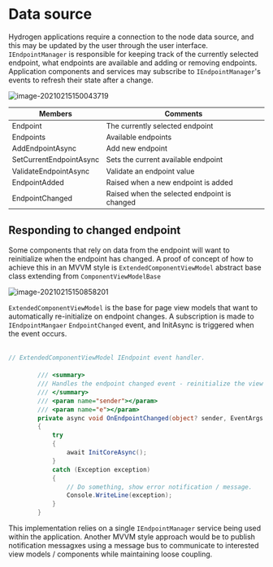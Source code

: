 # Data source

Hydrogen applications require a connection to the node data source, and this may be updated by the user through the user interface. `IEndpointManager` is responsible for keeping track of the currently selected endpoint, what endpoints are available and adding or removing endpoints. Application components and services may subscribe to `IEndpointManager`'s events to refresh their state after a change.

![image-20210215150043719](..\resources\IEndpointManager.png)

| Members                 | Comments                                     |
| ----------------------- | -------------------------------------------- |
| Endpoint                | The currently selected endpoint              |
| Endpoints               | Available endpoints                          |
| AddEndpointAsync        | Add new endpoint                             |
| SetCurrentEndpointAsync | Sets the current available endpoint          |
| ValidateEndpointAsync   | Validate an endpoint value                   |
| EndpointAdded           | Raised when a new endpoint is added          |
| EndpointChanged         | Raised when the selected endpoint is changed |



## Responding to changed endpoint

Some components that rely on data from the endpoint will want to reinitialize when the endpoint has changed. A proof of concept of how to achieve this in an MVVM style is `ExtendedComponentViewModel` abstract base class extending from `ComponentViewModelBase` 

![image-20210215150858201](..\..\resources\Extendedviewmodel.png)

`ExtendedComponentViewModel` is the base for page view models that want to automatically re-initialize on endpoint changes. A subscription is made to `IEndpointMangaer` `EndpointChanged` event, and InitAsync is triggered when the event occurs.

```c#

// ExtendedComponentViewModel IEndpoint event handler.

		/// <summary>
        /// Handles the endpoint changed event - reinitialize the view model.
        /// </summary>
        /// <param name="sender"></param>
        /// <param name="e"></param>
        private async void OnEndpointChanged(object? sender, EventArgs e)
        {
            try
            {
                await InitCoreAsync();
            }
            catch (Exception exception)
            {
                // Do something, show error notification / message. 
                Console.WriteLine(exception);
            }
        }


```

This implementation relies on a single `IEndpointManager` service being used within the application. Another MVVM style approach would be to publish notification messagxes using a message bus to communicate to interested view models / components while maintaining loose coupling.